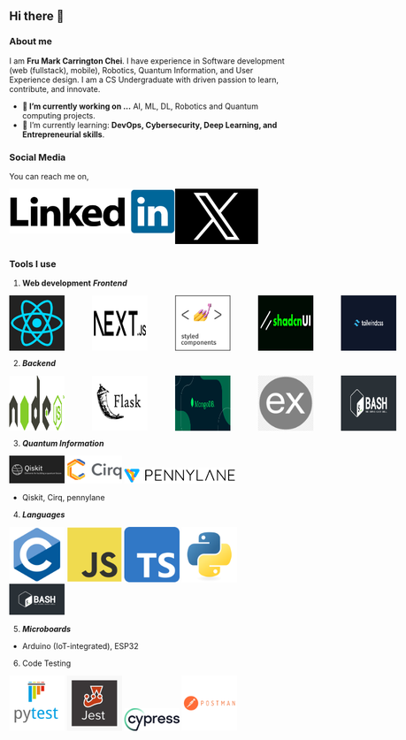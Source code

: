 ## Hi there 👋

### About me

I am **Fru Mark Carrington Chei**. I have experience in Software development (web (fullstack), mobile), Robotics, Quantum Information, and User Experience design. I am a CS Undergraduate with driven passion to learn, contribute, and innovate.

- **🔭 I’m currently working on ...** AI, ML, DL, Robotics and Quantum computing projects.
- 🌱 I’m currently learning: **DevOps, Cybersecurity, Deep Learning, and Entrepreneurial skills**.

### Social Media

You can reach me on,

<div style="display: flex; gap: 100;">
<a href="https://www.linkedin.com/in/markcarrington-mtc2022/"><img src="https://github.com/carrington-115/carrington-115/blob/main/images/linkedin.svg.png" width="300" height="auto" /></a>    <a href="https://x.com/FruChei"><img src="https://github.com/carrington-115/carrington-115/blob/main/images/x.jpeg" width="150" height="auto" /></a>
</div>

### Tools I use

1. **Web development**
   **_Frontend_**

<div style="display: flex; gap: 50px">
<img src="https://github.com/carrington-115/carrington-115/blob/main/images/react.jpg" width="100" height="auto">
<img src="https://github.com/carrington-115/carrington-115/blob/main/images/nextjs.png" width="100" height="auto">
<img src="https://github.com/carrington-115/carrington-115/blob/main/images/styled-components.png" width="100" height="auto">
<img src="https://github.com/carrington-115/carrington-115/blob/main/images/shadcnui.jpg" width="100" height="auto">
<img src="https://github.com/carrington-115/carrington-115/blob/main/images/tailwindcss.png" width="100" height="auto">
<img src="https://github.com/carrington-115/carrington-115/blob/main/images/bootstrap.jpg" width="100" height="auto">
</div>

2. **_Backend_**
<div style="display: flex; gap: 50px">
<img src="https://github.com/carrington-115/carrington-115/blob/main/images/nodejs.png" width="100" height="auto">
<img src="https://github.com/carrington-115/carrington-115/blob/main/images/flask.png" width="100" height="auto">
<img src="https://github.com/carrington-115/carrington-115/blob/main/images/mongodb.png" width="100" height="auto">
<img src="https://github.com/carrington-115/carrington-115/blob/main/images/expressjs.png" width="100" height="auto">
<img src="https://github.com/carrington-115/carrington-115/blob/main/images/shell.jpg" width="100" height="auto">
<img src="https://github.com/carrington-115/carrington-115/blob/main/images/git.svg" width="100" height="auto">
<img src="https://github.com/carrington-115/carrington-115/blob/main/images/linux.jpg" width="100" height="auto">
<img src="https://github.com/carrington-115/carrington-115/blob/main/images/postgres.svg" width="100" height="auto">
<img src="https://github.com/carrington-115/carrington-115/blob/main/images/heroku.jpg" width="100" height="auto">
<img src="https://github.com/carrington-115/carrington-115/blob/main/images/firebase.png" width="100" height="auto">
</div>

3. **_Quantum Information_**
<div>
<img src="https://github.com/carrington-115/carrington-115/blob/main/images/qiskit.png" width="100" height="auto">
<img src="https://github.com/carrington-115/carrington-115/blob/main/images/cirq.png" width="100" height="auto">
<img src="https://github.com/carrington-115/carrington-115/blob/main/images/pennylane.svg" width="200" height="auto">
</div>

- Qiskit, Cirq, pennylane

4. **_Languages_**

<div>
<img src="https://github.com/carrington-115/carrington-115/blob/main/images/c.svg" width="100" height="auto">
<img src="https://github.com/carrington-115/carrington-115/blob/main/images/javascript.svg" width="100" height="auto">
<img src="https://github.com/carrington-115/carrington-115/blob/main/images/typescript.svg.png" width="100" height="auto">
<img src="https://github.com/carrington-115/carrington-115/blob/main/images/python.svg" width="100" height="auto">
<img src="https://github.com/carrington-115/carrington-115/blob/main/images/shell.jpg" width="100" height="auto">
</div>

5. **_Microboards_**

- Arduino (IoT-integrated), ESP32

6. Code Testing

<div>
<img src="https://github.com/carrington-115/carrington-115/blob/main/images/pytest.svg" width="100" height="auto">
<img src="https://github.com/carrington-115/carrington-115/blob/main/images/jest.jpg" width="100" height="auto">
<img src="https://github.com/carrington-115/carrington-115/blob/main/images/cypress.png" width="100" height="auto">
<img src="https://github.com/carrington-115/carrington-115/blob/main/images/postman.svg" width="100" height="auto">
</div>
